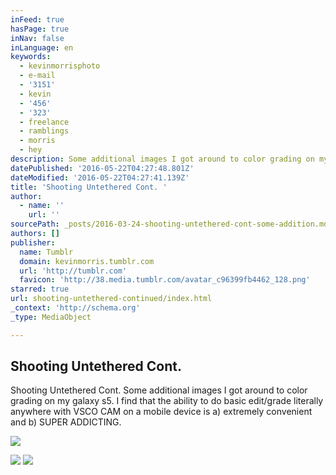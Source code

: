 ```yaml
---
inFeed: true
hasPage: true
inNav: false
inLanguage: en
keywords:
  - kevinmorrisphoto
  - e-mail
  - '3151'
  - kevin
  - '456'
  - '323'
  - freelance
  - ramblings
  - morris
  - hey
description: Some additional images I got around to color grading on my galaxy s5. I find that the ability to do basic edit/grade literally anywhere with VSCO CAM on a mobile device is a) extremely convenient and b) SUPER ADDICTING.
datePublished: '2016-05-22T04:27:48.801Z'
dateModified: '2016-05-22T04:27:41.139Z'
title: 'Shooting Untethered Cont. '
author:
  - name: ''
    url: ''
sourcePath: _posts/2016-03-24-shooting-untethered-cont-some-addition.md
authors: []
publisher:
  name: Tumblr
  domain: kevinmorris.tumblr.com
  url: 'http://tumblr.com'
  favicon: 'http://38.media.tumblr.com/avatar_c96399fb4462_128.png'
starred: true
url: shooting-untethered-continued/index.html
_context: 'http://schema.org'
_type: MediaObject

---
```

<article style=""><h1>Shooting Untethered Cont. </h1><p>Shooting Untethered Cont. Some additional images I got around to color grading on my galaxy s5. I find that the ability to do basic edit/grade literally anywhere with VSCO CAM on a mobile device is a) extremely convenient and b) SUPER ADDICTING.</p><img src="https://s3-us-west-2.amazonaws.com/the-grid-img/p/7c647c4b51fcfadc49c6b955c29359cd79fb94ab.jpg" /></article>

![](https://the-grid-user-content.s3-us-west-2.amazonaws.com/022c7044-d416-40d5-b421-61641c77b7bf.jpg)
![](https://the-grid-user-content.s3-us-west-2.amazonaws.com/24c8794e-34ac-4533-a23b-f603e1ef13da.jpg)